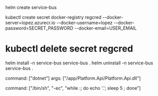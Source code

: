 helm create service-bus


kubectl create secret docker-registry regcred --docker-server=lopez.azurecr.io --docker-username=lopez --docker-password=SECRET_PASSWORD --docker-email=USER_EMAIL
# kubectl delete secret regcred

helm install -n service-bus service-bus .
helm uninstall -n service-bus service-bus .


command: ["dotnet"]
args: ["/app/Platform.Api/Platform.Api.dll"]




command: ["/bin/sh", "-ec", "while :; do echo '.'; sleep 5 ; done"]